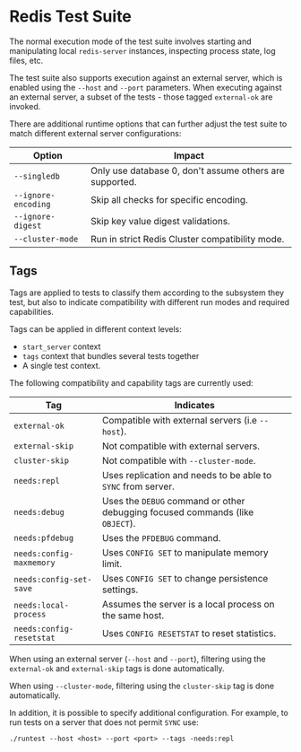 Redis Test Suite
================

The normal execution mode of the test suite involves starting and manipulating
local `redis-server` instances, inspecting process state, log files, etc.

The test suite also supports execution against an external server, which is
enabled using the `--host` and `--port` parameters. When executing against an
external server, a subset of the tests - those tagged `external-ok` are invoked.

There are additional runtime options that can further adjust the test suite to
match different external server configurations:

| Option               | Impact                                                   |
| -------------------- | -------------------------------------------------------- |
| `--singledb`         | Only use database 0, don't assume others are supported. |
| `--ignore-encoding`  | Skip all checks for specific encoding.  |
| `--ignore-digest`    | Skip key value digest validations. |
| `--cluster-mode`     | Run in strict Redis Cluster compatibility mode. |

Tags
----

Tags are applied to tests to classify them according to the subsystem they test,
but also to indicate compatibility with different run modes and required
capabilities.

Tags can be applied in different context levels:
* `start_server` context
* `tags` context that bundles several tests together
* A single test context.

The following compatibility and capability tags are currently used:

| Tag                       | Indicates |
| ---------------------     | --------- |
| `external-ok`             | Compatible with external servers (i.e `--host`). |
| `external-skip`           | Not compatible with external servers. |
| `cluster-skip`            | Not compatible with `--cluster-mode`. |
| `needs:repl`              | Uses replication and needs to be able to `SYNC` from server. |
| `needs:debug`             | Uses the `DEBUG` command or other debugging focused commands (like `OBJECT`). |
| `needs:pfdebug`           | Uses the `PFDEBUG` command. |
| `needs:config-maxmemory`  | Uses `CONFIG SET` to manipulate memory limit. |
| `needs:config-set-save`   | Uses `CONFIG SET` to change persistence settings. |
| `needs:local-process`     | Assumes the server is a local process on the same host. |
| `needs:config-resetstat`  | Uses `CONFIG RESETSTAT` to reset statistics. |

When using an external server (`--host` and `--port`), filtering using the
`external-ok` and `external-skip` tags is done automatically.

When using `--cluster-mode`, filtering using the `cluster-skip` tag is done
automatically.

In addition, it is possible to specify additional configuration. For example, to
run tests on a server that does not permit `SYNC` use:

    ./runtest --host <host> --port <port> --tags -needs:repl

